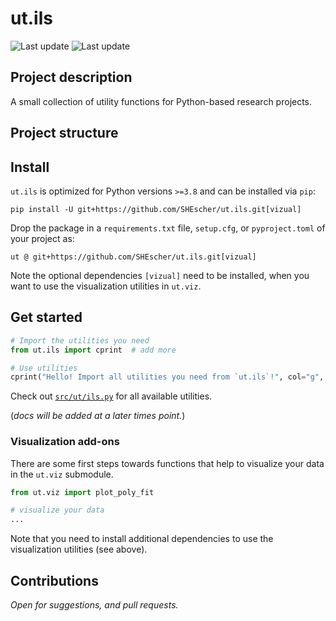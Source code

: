 # ut.ils

![Last update](https://img.shields.io/badge/last_update-Apr_16,_2024-green)
![Last update](https://img.shields.io/badge/version-v.0.1.1-blue)

## Project description

A small collection of utility functions for Python-based research projects.

## Project structure

## Install

`ut.ils` is optimized for Python versions  `>=3.8` and can be installed via `pip`:

```shell
pip install -U git+https://github.com/SHEscher/ut.ils.git[vizual]
```

Drop the package in a `requirements.txt` file, `setup.cfg`, or `pyproject.toml` of your project as:

```text
ut @ git+https://github.com/SHEscher/ut.ils.git[vizual]
```

Note the optional dependencies `[vizual]` need to be installed,
when you want to use the visualization utilities in `ut.viz`.

## Get started

```python
# Import the utilities you need
from ut.ils import cprint  # add more

# Use utilities
cprint("Hello! Import all utilities you need from `ut.ils`!", col="g", fm="b")
```

Check out [`src/ut/ils.py`](src/ut/ils.py) for all available utilities.

(*docs will be added at a later times point.*)

### Visualization add-ons

There are some first steps towards functions that help to visualize your data in the `ut.viz` submodule.

```python
from ut.viz import plot_poly_fit

# visualize your data
...
```

Note that you need to install additional dependencies to use the visualization utilities (see above).

## Contributions

*Open for suggestions, and pull requests.*
